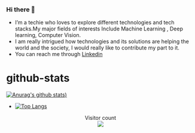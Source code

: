 ### Hi there 👋
* I’m a techie who loves to explore different technologies and tech stacks.My major fields of interests Include Machine Learning , Deep learning, Computer Vision.
* I am really intrigued how technologies and its solutions are helping the world and the society, I would really like to contribute my part to it.
* You can reach me through [Linkedin](https://www.linkedin.com/in/prakhar-dixit-712751149/)

# github-stats
[![Anurag's github stats](https://github-readme-stats.vercel.app/api?username=pdx97&show_icons=true&theme=radical))](https://github.com/pdx97/github-stats) 
* [![Top Langs](https://github-readme-stats.vercel.app/api/top-langs/?username=pdx97&layout=compact)](https://github.com/pdx97/github-stats)




<p align="center"> 
  Visitor count<br>
  <a target="_blank" rel="noopener noreferrer" href="https://camo.githubusercontent.com/87d54b8ad86f593cefcbe5c896c3070ffd8090d0/68747470733a2f2f70726f66696c652d636f756e7465722e676c697463682e6d652f502d726979616e6b612d7072617361642f636f756e742e737667"><img src="https://camo.githubusercontent.com/87d54b8ad86f593cefcbe5c896c3070ffd8090d0/68747470733a2f2f70726f66696c652d636f756e7465722e676c697463682e6d652f502d726979616e6b612d7072617361642f636f756e742e737667" data-canonical-src="https://profile-counter.glitch.me/P-riyanka-prasad/count.svg" style="max-width:100%;"></a>
</p>



<!--
**pdx97/pdx97** is a ✨ _special_ ✨ repository because its `README.md` (this file) appears on your GitHub profile.





